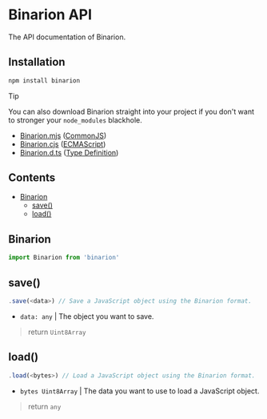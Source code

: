 # Binarion API
The API documentation of Binarion.

## Installation
```bash
npm install binarion
```

> [!TIP]
> You can also download Binarion straight into your project if you don't want to stronger your `node_modules` blackhole.
>
> * [Binarion.mjs](./Assets/Binarion.cjs) ([CommonJS](https://en.wikipedia.org/wiki/CommonJS))
> * [Binarion.cjs](./Assets/Binarion.cjs) ([ECMAScript](https://en.wikipedia.org/wiki/ECMAScript))
> * [Binarion.d.ts](./Assets/Binarion.d.ts) ([Type Definition](https://www.typescriptlang.org/docs/handbook/declaration-files/templates/module-d-ts.html))

## Contents
* [Binarion](#binarion)
  * [save()](#save)
  * [load()](#load)

## Binarion
```ts
import Binarion from 'binarion'
```

## save()
```ts
.save(<data>) // Save a JavaScript object using the Binarion format.
```
* `data: any` | The object you want to save.

> return `Uint8Array`

## load()
```ts
.load(<bytes>) // Load a JavaScript object using the Binarion format.
```
* `bytes Uint8Array` | The data you want to use to load a JavaScript object.

> return `any`
